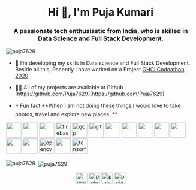 <h1 align="center">Hi 👋, I'm Puja Kumari</h1>
<h3 align="center">A passionate tech enthusiastic from India, who is skilled in Data Science and Full Stack Development.</h3>

<p align="left"> <img src="https://komarev.com/ghpvc/?username=puja7629" alt="puja7629" /> </p>

- 🔭 I’m developing my skills in Data science and Full Stack Development. Beside all this, Recently I have  worked on a Project [GHCI Codeathon 2020](https://github.com/Puja7629/GHCI-20_CODEATHON)

- 👨‍💻 All of my projects are available at Github [https://github.com/Puja7629](https://github.com/Puja7629)

- ⚡ Fun fact **When I am not doing these things,I would love to take photos, travel and explore new places. **

<p align="left"><img src="https://miro.medium.com/max/320/0*_rAD9NgK7l6KSlNc.png" width="40" height="40"/> <img src="https://upload.wikimedia.org/wikipedia/commons/thumb/1/18/ISO_C%2B%2B_Logo.svg/1200px-ISO_C%2B%2B_Logo.svg.png" width="40" height="40"/> <img src="https://www.logolynx.com/images/logolynx/ee/ee6197d1b17644329226e0587dce4a9c.png" width="40" height="40"/>  <img src="https://www.vectorlogo.zone/logos/firebase/firebase-icon.svg" alt="firebase" width="40" height="40"/> <img src="https://www.vectorlogo.zone/logos/google_cloud/google_cloud-icon.svg" alt="gcp" width="40" height="40"/> <img src="https://www.vectorlogo.zone/logos/git-scm/git-scm-icon.svg" alt="git" width="40" height="40"/> <img src="https://www.w3.org/html/logo/downloads/HTML5_Logo_512.png" width="40" height="40"/> <img src="https://banner2.cleanpng.com/20190623/uxe/kisspng-logo-java-development-kit-portable-network-graphic-5d0f25d6871765.6875406615612738145533.jpg" width="40" height="40"/> <img src="https://upload.wikimedia.org/wikipedia/commons/thumb/6/6a/JavaScript-logo.png/480px-JavaScript-logo.png" width="40" height="40"/> <img src="https://encrypted-tbn0.gstatic.com/images?q=tbn:ANd9GcTaQruIKJqRjH-dNoAzs8lfysbFedfEd1NRsw&usqp=CAU" width="40" height="40"/> <img src="https://webassets.mongodb.com/_com_assets/cms/MongoDB_Logo_FullColorBlack_RGB-4td3yuxzjs.png" width="40" height="40"/> <img src="https://encrypted-tbn0.gstatic.com/images?q=tbn:ANd9GcSTILw2LPkhD9HChOkNU6_jIkxH_7uQm_tPwA&usqp=CAU" width="40" height="40"/> <img src="https://banner2.cleanpng.com/20180425/jrw/kisspng-node-js-javascript-web-application-express-js-comp-5ae0f84e2a4242.1423638015246930701731.jpg" width="40" height="40"/> <img src="https://www.vectorlogo.zone/logos/opencv/opencv-icon.svg" alt="opencv" width="40" height="40"/> <img src="https://www.libraries.rutgers.edu/sites/default/files/styles/resize_to_300px_width/public/events/2020/01/python_3_2.png?itok=lLsNn_Eh" width="40" height="40"/>  <img src="https://www.vectorlogo.zone/logos/tensorflow/tensorflow-icon.svg" alt="tensorflow" width="40" height="40"/></p><p><img align="left" src="https://github-readme-stats.vercel.app/api/top-langs/?username=puja7629&layout=compact&hide=html" alt="puja7629" /></p>

<p>&nbsp;<img align="center" src="https://github-readme-stats.vercel.app/api?username=puja7629&show_icons=true" alt="puja7629" /></p>

<p align="center">
<a href="https://twitter.com/marvel_puja12" target="blank"><img align="center" src="https://cdn.jsdelivr.net/npm/simple-icons@3.0.1/icons/twitter.svg" alt="marvel_puja12" height="30" width="30" /></a>
<a href="https://linkedin.com/in/puja7629" target="blank"><img align="center" src="https://cdn.jsdelivr.net/npm/simple-icons@3.0.1/icons/linkedin.svg" alt="puja7629" height="30" width="30" /></a>
<a href="https://www.facebook.com/profile.php?id=100013139197778" target="blank"><img align="center" src="https://cdn.jsdelivr.net/npm/simple-icons@3.0.1/icons/facebook.svg" alt="puja kumari" height="30" width="30" /></a>
<a href="https://instagram.com/dynamic.rainbow" target="blank"><img align="center" src="https://cdn.jsdelivr.net/npm/simple-icons@3.0.1/icons/instagram.svg" alt="pujasingh20_" height="30" width="30" /></a>

</p>
